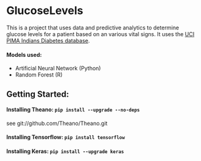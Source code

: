 # GlucoseLevels
This is a project that uses data and predictive analytics to determine glucose levels for a patient based on an various vital signs. It uses the [UCI PIMA Indians Diabetes database](https://archive.ics.uci.edu/ml/datasets/pima+indians+diabetes).

#### Models used:
- Artificial Neural Network (Python)
- Random Forest (R)

## Getting Started:

#### Installing Theano: `pip install --upgrade --no-deps` 
see git://github.com/Theano/Theano.git

#### Installing Tensorflow: `pip install tensorflow`

#### Installing Keras: `pip install --upgrade keras`
